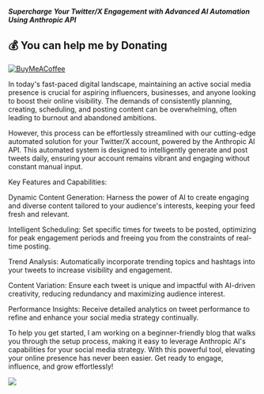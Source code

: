 ***Supercharge Your Twitter/X Engagement with Advanced AI Automation Using Anthropic API***

  ## 💰 You can help me by Donating
  [![BuyMeACoffee](https://img.shields.io/badge/Buy%20Me%20a%20Coffee-ffdd00?style=for-the-badge&logo=buy-me-a-coffee&logoColor=black)](https://buymeacoffee.com/ibuyrare) 

In today's fast-paced digital landscape, maintaining an active social media presence is crucial for aspiring influencers, businesses, and anyone looking to boost their online visibility. The demands of consistently planning, creating, scheduling, and posting content can be overwhelming, often leading to burnout and abandoned ambitions.

However, this process can be effortlessly streamlined with our cutting-edge automated solution for your Twitter/X account, powered by the Anthropic AI API. This automated system is designed to intelligently generate and post tweets daily, ensuring your account remains vibrant and engaging without constant manual input.

Key Features and Capabilities:

Dynamic Content Generation: Harness the power of AI to create engaging and diverse content tailored to your audience's interests, keeping your feed fresh and relevant.

Intelligent Scheduling: Set specific times for tweets to be posted, optimizing for peak engagement periods and freeing you from the constraints of real-time posting.

Trend Analysis: Automatically incorporate trending topics and hashtags into your tweets to increase visibility and engagement.

Content Variation: Ensure each tweet is unique and impactful with AI-driven creativity, reducing redundancy and maximizing audience interest.

Performance Insights: Receive detailed analytics on tweet performance to refine and enhance your social media strategy continually.

To help you get started, I am working on a beginner-friendly blog that walks you through the setup process, making it easy to leverage Anthropic AI's capabilities for your social media strategy. With this powerful tool, elevating your online presence has never been easier. Get ready to engage, influence, and grow effortlessly!


![](https://komarev.com/ghpvc/?username=ibuyrare)
